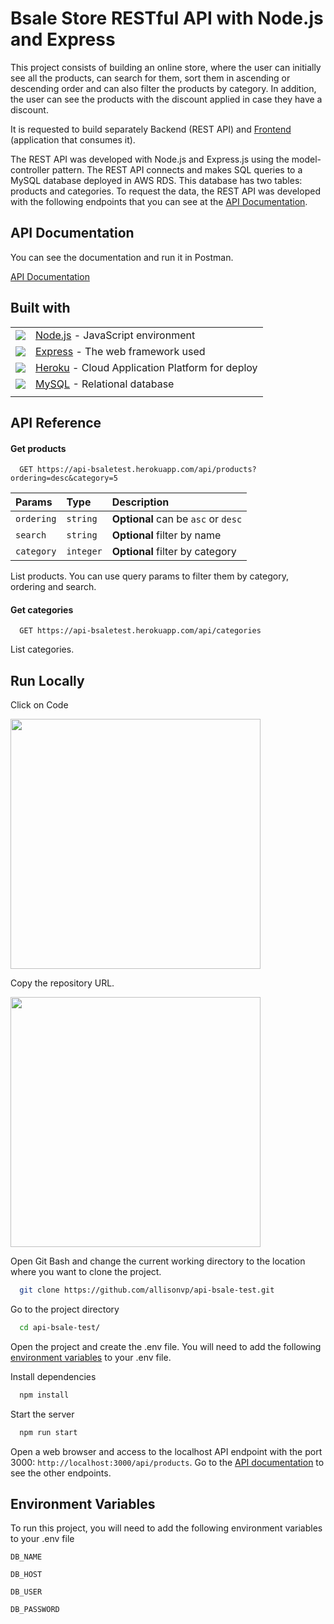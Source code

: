 
# Bsale Store RESTful API with Node.js and Express

This project consists of building an online store, where the user can initially see all the products, can search for them, sort them in ascending or descending order and can also filter the products by category. In addition, the user can see the products with the discount applied in case they have a discount.

It is requested to build separately Backend (REST API) and [Frontend](https://github.com/allisonvp/bsale-test-client) (application that consumes it).

The REST API was developed with Node.js and Express.js using the model-controller pattern. The REST API connects and makes SQL queries to a MySQL database deployed in AWS RDS. This database has two tables: products and categories. To request the data, the REST API was developed with the following endpoints that you can see at the [API Documentation](https://github.com/allisonvp/bsale-test-client).

## API Documentation

You can see the documentation and run it in Postman.

[API Documentation](https://documenter.getpostman.com/view/11816456/2s84DstgJA)


## Built with

|           |          |
| :-------- | :------- |
|<img src="https://skillicons.dev/icons?i=nodejs" /> | [Node.js](https://nodejs.org/en/)  - JavaScript environment |
|<img src="https://skillicons.dev/icons?i=expressjs" /> | [Express](https://expressjs.com/) - The web framework used |
|<img src="https://skillicons.dev/icons?i=heroku" /> | [Heroku](https://heroku.com/) - Cloud Application Platform for deploy |
|<img src="https://skillicons.dev/icons?i=mysql" /> | [MySQL](https://mysql.com/) - Relational database |
|           |          |

## API Reference

#### Get products

```
  GET https://api-bsaletest.herokuapp.com/api/products?ordering=desc&category=5
```

| Params | Type     | Description                |
| :-------- | :------- | :------------------------- |
| `ordering` | `string` | **Optional** can be `asc` or `desc` |
| `search` | `string` | **Optional** filter by name |
| `category` | `integer` | **Optional** filter by category|

List products. You can use query params to filter them by category, ordering and search.

#### Get categories

```
  GET https://api-bsaletest.herokuapp.com/api/categories
```

List categories.

## Run Locally

Click on Code

<img src="https://docs.github.com/assets/cb-20363/images/help/repository/code-button.png" width=400/>

Copy the repository URL.

<img src="https://docs.github.com/assets/cb-33207/images/help/repository/https-url-clone-cli.png" width=400/>

Open Git Bash and change the current working directory to the location where you want to clone the project.

```bash
  git clone https://github.com/allisonvp/api-bsale-test.git
```

Go to the project directory

```bash
  cd api-bsale-test/
```

Open the project and create the .env file. You will need to add the following [environment variables](https://github.com/allisonvp/api-bsale-test#environment-variables) to your .env file. 

Install dependencies

```bash
  npm install
```

Start the server

```bash
  npm run start
```

Open a web browser and access to the localhost API endpoint with the port 3000: ```http://localhost:3000/api/products```.
Go to the [API documentation](https://documenter.getpostman.com/view/11816456/2s84DstgJA) to see the other endpoints.


## Environment Variables

To run this project, you will need to add the following environment variables to your .env file

`DB_NAME`

`DB_HOST`

`DB_USER`

`DB_PASSWORD`
